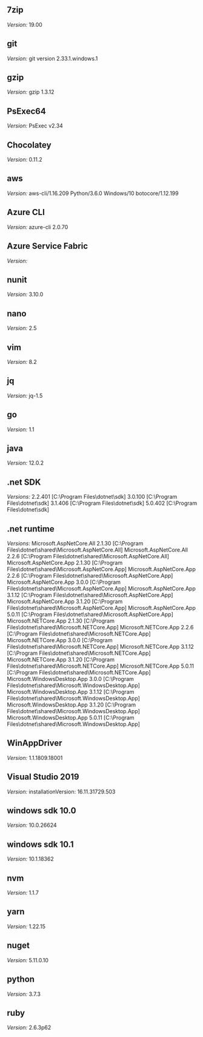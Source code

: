 
## 7zip

_Version:_ 19.00<br/>

## git

_Version:_ git version 2.33.1.windows.1<br/>

## gzip

_Version:_ gzip 1.3.12<br/>

## PsExec64

_Version:_ PsExec v2.34 <br/>

## Chocolatey

_Version:_ 0.11.2<br/>

## aws

_Version:_ aws-cli/1.16.209 Python/3.6.0 Windows/10 botocore/1.12.199 <br/>

## Azure CLI

_Version:_ azure-cli                         2.0.70 <br/>

## Azure Service Fabric

_Version:_  <br/>

## nunit

_Version:_ 3.10.0<br/>

## nano

_Version:_ 2.5<br/>

## vim

_Version:_ 8.2<br/>

## jq

_Version:_ jq-1.5<br/>

## go

_Version:_ 1.1<br/>

## java

_Version:_ 12.0.2<br/>

## .net SDK

_Versions:_ 2.2.401 [C:\Program Files\dotnet\sdk] 3.0.100 [C:\Program Files\dotnet\sdk] 3.1.406 [C:\Program Files\dotnet\sdk] 5.0.402 [C:\Program Files\dotnet\sdk] <br/>

## .net runtime

_Versions:_ Microsoft.AspNetCore.All 2.1.30 [C:\Program Files\dotnet\shared\Microsoft.AspNetCore.All] Microsoft.AspNetCore.All 2.2.6 [C:\Program Files\dotnet\shared\Microsoft.AspNetCore.All] Microsoft.AspNetCore.App 2.1.30 [C:\Program Files\dotnet\shared\Microsoft.AspNetCore.App] Microsoft.AspNetCore.App 2.2.6 [C:\Program Files\dotnet\shared\Microsoft.AspNetCore.App] Microsoft.AspNetCore.App 3.0.0 [C:\Program Files\dotnet\shared\Microsoft.AspNetCore.App] Microsoft.AspNetCore.App 3.1.12 [C:\Program Files\dotnet\shared\Microsoft.AspNetCore.App] Microsoft.AspNetCore.App 3.1.20 [C:\Program Files\dotnet\shared\Microsoft.AspNetCore.App] Microsoft.AspNetCore.App 5.0.11 [C:\Program Files\dotnet\shared\Microsoft.AspNetCore.App] Microsoft.NETCore.App 2.1.30 [C:\Program Files\dotnet\shared\Microsoft.NETCore.App] Microsoft.NETCore.App 2.2.6 [C:\Program Files\dotnet\shared\Microsoft.NETCore.App] Microsoft.NETCore.App 3.0.0 [C:\Program Files\dotnet\shared\Microsoft.NETCore.App] Microsoft.NETCore.App 3.1.12 [C:\Program Files\dotnet\shared\Microsoft.NETCore.App] Microsoft.NETCore.App 3.1.20 [C:\Program Files\dotnet\shared\Microsoft.NETCore.App] Microsoft.NETCore.App 5.0.11 [C:\Program Files\dotnet\shared\Microsoft.NETCore.App] Microsoft.WindowsDesktop.App 3.0.0 [C:\Program Files\dotnet\shared\Microsoft.WindowsDesktop.App] Microsoft.WindowsDesktop.App 3.1.12 [C:\Program Files\dotnet\shared\Microsoft.WindowsDesktop.App] Microsoft.WindowsDesktop.App 3.1.20 [C:\Program Files\dotnet\shared\Microsoft.WindowsDesktop.App] Microsoft.WindowsDesktop.App 5.0.11 [C:\Program Files\dotnet\shared\Microsoft.WindowsDesktop.App] <br/>

## WinAppDriver

_Version:_ 1.1.1809.18001<br/>

## Visual Studio 2019

_Version:_ installationVersion: 16.11.31729.503<br/>

## windows sdk 10.0

_Version:_ 10.0.26624<br/>

## windows sdk 10.1

_Version:_ 10.1.18362<br/>

## nvm

_Version:_ 1.1.7<br/>

## yarn

_Version:_ 1.22.15<br/>

## nuget

_Version:_ 5.11.0.10<br/>

## python

_Version:_ 3.7.3<br/>

## ruby

_Version:_ 2.6.3p62<br/>
